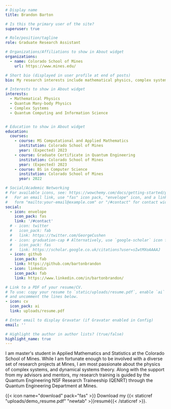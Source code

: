 ```yaml
---
# Display name
title: Brandon Barton

# Is this the primary user of the site?
superuser: true

# Role/position/tagline
role: Graduate Research Assistant

# Organizations/Affiliations to show in About widget
organizations:
  - name: Colorado School of Mines
    url: https://www.mines.edu/

# Short bio (displayed in user profile at end of posts)
bio: My research interests include mathematical physics, complex systems, and quantum computing. 

# Interests to show in About widget
interests:
  - Mathematical Physics
  - Quantum Many-body Physics
  - Complex Systems
  - Quantum Computing and Information Science


# Education to show in About widget
education:
  courses:
    - course: MS Computational and Applied Mathematics
      institution: Colorado School of Mines
      year: (Expected) 2023
    - course: Graduate Certificate in Quantum Engineering
      institution: Colorado School of Mines
      year: (Expected) 2023
    - course: BS in Computer Science
      institution: Colorado School of Mines
      year: 2022

# Social/Academic Networking
# For available icons, see: https://wowchemy.com/docs/getting-started/page-builder/#icons
#   For an email link, use "fas" icon pack, "envelope" icon, and a link in the
#   form "mailto:your-email@example.com" or "/#contact" for contact widget.
social:
  - icon: envelope
    icon_pack: fas
    link: '/#contact'
  # - icon: twitter
  #   icon_pack: fab
  #   link: https://twitter.com/GeorgeCushen
  # - icon: graduation-cap # Alternatively, use `google-scholar` icon from `ai` icon pack
  #   icon_pack: fas
  #   link: https://scholar.google.co.uk/citations?user=sIwtMXoAAAAJ
  - icon: github
    icon_pack: fab
    link: https://github.com/bartonbrandon
  - icon: linkedin
    icon_pack: fab
    link: https://www.linkedin.com/in/bartonbrandon/

# Link to a PDF of your resume/CV.
# To use: copy your resume to `static/uploads/resume.pdf`, enable `ai` icons in `params.toml`,
# and uncomment the lines below.
- icon: cv
  icon_pack: ai
  link: uploads/resume.pdf

# Enter email to display Gravatar (if Gravatar enabled in Config)
email: ''

# Highlight the author in author lists? (true/false)
highlight_name: true
---
```


I am master's student in Applied Mathematics and Statistics at the Colorado School of Mines. While I am fortunate enough to be involved with a diverse set of research projects at Mines, I am most passionate about the physics of complex systems, and dynamical systems theory. Along with the support from my advisors and mentors, my research training is guided by the Quantum Engineering NSF Research Traineeship (QENRT) through the Quantum Engineering Department at Mines.

{{< icon name="download" pack="fas" >}} Download my {{< staticref "uploads/demo_resume.pdf" "newtab" >}}resumé{{< /staticref >}}.
